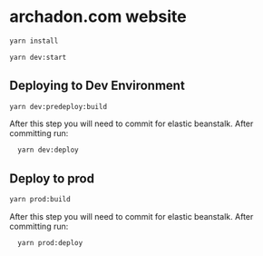 # archadon.com website

```bash
yarn install
```

```bash
yarn dev:start
```

## Deploying to Dev Environment

```bash
yarn dev:predeploy:build
```
After this step you will need to commit for elastic beanstalk. After committing run:
```bash
  yarn dev:deploy
```

## Deploy to prod

```bash
yarn prod:build
```
After this step you will need to commit for elastic beanstalk. After committing run:
```bash
  yarn prod:deploy
```
